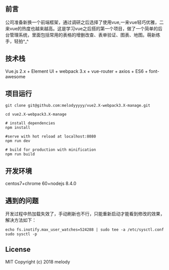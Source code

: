 ## 前言
公司准备新换一个前端框架，通过调研之后选择了使用vue,一来vue轻巧优雅，二来vue的热度也越来越高。这是学习vue之后搭的第一个项目，做了一个简单的后台管理系统，里面包括常用的表格的增删改查、表单验证、图表、地图。萌新练手，轻拍^_^
## 技术栈
Vue.js 2.x + Element UI + webpack 3.x + vue-router + axios + ES6 + font-awesome
## 项目运行
	git clone git@github.com:melodyyyyy/vue2.X-webpack3.X-manage.git

	cd vue2.X-webpack3.X-manage

	# install dependencies
	npm install

	#serve with hot reload at localhost:8080
	npm run dev

	# build for production with minification
	npm run build

## 开发环境
centos7+chrome 60+nodejs 8.4.0
## 遇到的问题
开发过程中热加载失效了，手动刷新也不行，只能重新启动才能看到修改的效果，解决方法如下：

	echo fs.inotify.max_user_watches=524288 | sudo tee -a /etc/sysctl.conf
	sudo sysctl -p
## License
MIT Copyright (c) 2018 melody

